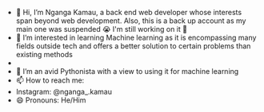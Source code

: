 - 👋 Hi, I’m Nganga Kamau, a back end web developer whose interests span beyond web development.
Also, this is a back up account as my main one was suspended 😭 I'm still working on it 🤝
- 👀 I’m interested in learning Machine learning as it is encompassing many fields outside tech and offers a better solution to certain problems than existing methods
-  
- 🌱 I’m an avid Pythonista with a view to using it for machine learning
- 📫 How to reach me:
- Instagram: @nganga_.kamau
- 😄 Pronouns: He/Him


<!---
N-droid-netizen/N-droid-netizen is a ✨ special ✨ repository because its `README.md` (this file) appears on your GitHub profile.
You can click the Preview link to take a look at your changes.
--->
